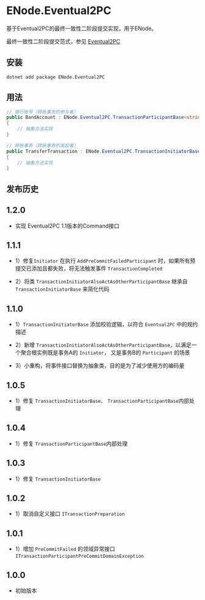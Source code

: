 # ENode.Eventual2PC

基于Eventual2PC的最终一致性二阶段提交实现，用于ENode。

最终一致性二阶段提交范式，参见 [Eventual2PC](https://github.com/berkaroad/Eventual2PC)

## 安装

```
dotnet add package ENode.Eventual2PC
```

## 用法

```csharp
// 银行账号（转账事务的参与者）
public BandAccount : ENode.Eventual2PC.TransactionParticipantBase<string>
{
    // 抽象方法实现
}

// 转账事务（转账事务的发起者）
public TransferTransaction : ENode.Eventual2PC.TransactionInitiatorBase<TransferTransaction, string>
{
    // 抽象方法实现
}
```

## 发布历史

## 1.2.0

- 实现 Eventual2PC 1.1版本的Command接口

## 1.1.1

- 1）修复`Initiator` 在执行 `AddPreCommitFailedParticipant` 时，如果所有预提交已添加且都失败，将无法触发事件 `TransactionCompleted` 

- 2）将类 `TransactionInitiatorAlsoActAsOtherParticipantBase` 继承自 `TransactionInitiatorBase` 来简化代码

## 1.1.0

- 1）`TransactionInitiatorBase` 添加校验逻辑，以符合 `Eventual2PC` 中的规约描述

- 2）新增 `TransactionInitiatorAlsoActAsOtherParticipantBase`，以满足一个聚合根实例既是事务A的 `Initiator`， 又是事务B的 `Participant` 的场景

- 3）小重构，将事件接口替换为抽象类，目的是为了减少使用方的编码量

## 1.0.5

- 1）修复 `TransactionInitiatorBase`、 `TransactionParticipantBase`内部处理

## 1.0.4

- 1）修复 `TransactionParticipantBase`内部处理


## 1.0.3

- 1）修复 `TransactionInitiatorBase`


## 1.0.2

- 1）取消自定义接口 `ITransactionPreparation`

## 1.0.1

- 1）增加 `PreCommitFailed` 的领域异常接口 `ITransactionParticipantPreCommitDomainException`

## 1.0.0

- 初始版本